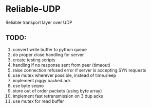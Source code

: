 # Reliable-UDP
Reliable transport layer over UDP


## TODO:
1. convert write buffer to python queue
2. do proper close handling for server
3. create testing scripts
4. handling if no response sent from peer (timeout)
5. raise connection refused error if server is accepting SYN requests
6. use mutex wherever possible, instead of time.sleep
7. implement piggy backed ack
8. use byte seqno
9. store out of order packets (using byte array)
10. implement fast retransmission on 3 dup acks
11. use mutex for read buffer